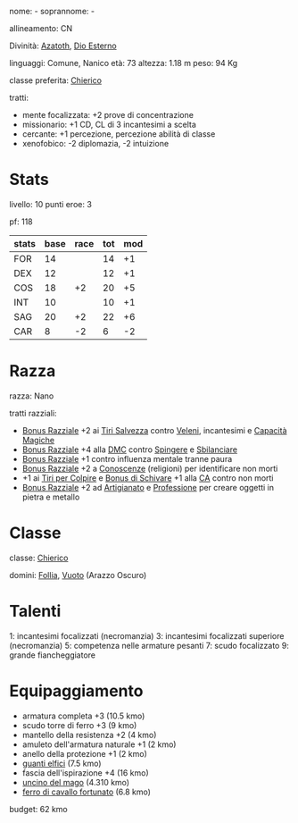 nome: -
soprannome: -

allineamento: CN

Divinità: [Azatoth](https://golarion.altervista.org/wiki/Azathoth), [Dio Esterno](https://golarion.altervista.org/wiki/Dio_Esterno)

linguaggi: Comune, Nanico
età: 73
altezza: 1.18 m
peso: 94 Kg

classe preferita: [Chierico](https://golarion.altervista.org/wiki/Chierico)

tratti:
 - mente focalizzata: +2 prove di concentrazione
 - missionario: +1 CD, CL di 3 incantesimi a scelta
 - cercante: +1 percezione, percezione abilità di classe
 - xenofobico: -2 diplomazia, -2 intuizione

# Stats

livello: 10
punti eroe: 3

pf: 118

| stats | base | race | tot | mod |
| ----- | ---- | ---- | --- | --- |
| FOR   | 14   |      | 14  | +1  |
| DEX   | 12   |      | 12  | +1  |
| COS   | 18   | +2   | 20  | +5  |
| INT   | 10   |      | 10  | +1  |
| SAG   | 20   | +2   | 22  | +6  |
| CAR   | 8    | -2   | 6   | -2  |

# Razza

razza: Nano

tratti razziali:
 - [Bonus Razziale](https://golarion.altervista.org/wiki/Glossario#Bonus_\(Razziale\) "Glossario") +2 ai [Tiri Salvezza](https://golarion.altervista.org/wiki/Tiri_Salvezza "Tiri Salvezza") contro [Veleni](https://golarion.altervista.org/wiki/Veleni "Veleni"), incantesimi e [Capacità Magiche](https://golarion.altervista.org/wiki/Capacit%C3%A0_Magiche "Capacità Magiche")
 - [Bonus Razziale](https://golarion.altervista.org/wiki/Glossario#Bonus_\(Razziale\) "Glossario") +4 alla [DMC](https://golarion.altervista.org/wiki/DMC "DMC") contro [Spingere](https://golarion.altervista.org/wiki/Spingere "Spingere") e [Sbilanciare](https://golarion.altervista.org/wiki/Sbilanciare "Sbilanciare")
 - [Bonus Razziale](https://golarion.altervista.org/wiki/Glossario#Bonus_\(Razziale\) "Glossario") +1 contro influenza mentale tranne paura
 - [Bonus Razziale](https://golarion.altervista.org/wiki/Glossario#Bonus_\(Razziale\) "Glossario") +2 a [Conoscenze](https://golarion.altervista.org/wiki/Conoscenze "Conoscenze") (religioni) per identificare non morti
 - +1 ai [Tiri per Colpire](https://golarion.altervista.org/wiki/Tiri_per_Colpire "Tiri per Colpire") e [Bonus di Schivare](https://golarion.altervista.org/wiki/Glossario#Bonus_\(Schivare\) "Glossario") +1 alla [CA](https://golarion.altervista.org/wiki/CA "CA") contro non morti
 - [Bonus Razziale](https://golarion.altervista.org/wiki/Glossario#Bonus_\(Razziale\) "Glossario") +2 ad [Artigianato](https://golarion.altervista.org/wiki/Artigianato "Artigianato") e [Professione](https://golarion.altervista.org/wiki/Professione "Professione") per creare oggetti in pietra e metallo

# Classe

classe: [Chierico](https://golarion.altervista.org/wiki/Chierico)

domini: [Follia](https://golarion.altervista.org/wiki/Dominio_della_Follia), [Vuoto](https://golarion.altervista.org/wiki/Dominio_del_Vuoto) (Arazzo Oscuro)

# Talenti

1: incantesimi focalizzati (necromanzia)
3: incantesimi focalizzati superiore (necromanzia)
5: competenza nelle armature pesanti
7: scudo focalizzato
9: grande fiancheggiatore

# Equipaggiamento

- armatura completa +3 (10.5 kmo)
- scudo torre di ferro +3 (9 kmo)
- mantello della resistenza +2 (4 kmo)
- amuleto dell'armatura naturale +1 (2 kmo)
- anello della protezione +1 (2 kmo)
- [guanti elfici](https://golarion.altervista.org/wiki/Guanti_Elfici) (7.5 kmo)
- fascia dell'ispirazione +4 (16 kmo)
- [uncino del mago](https://golarion.altervista.org/wiki/Uncino_del_Mago) (4.310 kmo)
- [ferro di cavallo fortunato](https://golarion.altervista.org/wiki/Ferro_di_Cavallo_Fortunato) (6.8 kmo)

budget: 62 kmo
